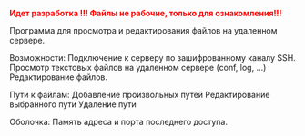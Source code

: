 <span style="color: #ff0000;"><strong>Идет разработка !!! Файлы не рабочие, только для ознакомления!!!</strong></span>

Программа для просмотра и редактирования файлов на удаленном сервере.

Возможности:
Подключение к серверу по зашифрованному каналу SSH.
Просмотр текстовых файлов на удаленном сервере (conf, log, ...)
Редактирование файлов.

Пути к файлам:
Добавление произвольных путей
Редактирование выбранного пути
Удаление пути

Оболочка:
Память адреса и порта последнего доступа.
